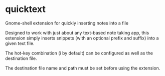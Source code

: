 # quicktext
Gnome-shell extension for quickly inserting notes into a file

Designed to work with just about any text-based note taking app, this extension simply inserts snippets (with an optional prefix and suffix) into a given text file.

The hot-key combination (<ctrl><super>i by default) can be configured as well as the destination file.

The destination file name and path must be set before using the extension.
